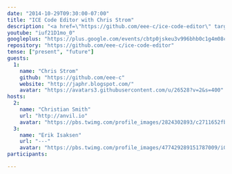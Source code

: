 ```yaml
---
date: "2014-10-29T09:30:00-07:00"
title: "ICE Code Editor with Chris Strom"
description: "<a href=\"https://github.com/eee-c/ice-code-editor\" target=\"_blank\">ICE Code Editor</a> is the JavaScript 3D visualization programming environment used throughout the book <a href=\"https://pragprog.com/book/csjava/3d-game-programming-for-kids\" target=\"_blank\">3D Game Programming for Kids</a>. It's written with <a href=\"https://www.dartlang.org/\" target=\"_blank\">Dart</a>, the language for scalable web app engineering from Google. In this hangout, prolific <a href=\"http://japhr.blogspot.com/\" target=\"_blank\">blogger</a>, <a href=\"http://patternsinpolymer.com/\" target=\"_blank\">author</a>, and coder <a href=\"http://about.eeecomputes.com/\" target=\"_blank\">Chris Strom</a> takes us on a deep dive into the ICE source code."
youtube: "iuf21D1mo_0"
googleplus: "https://plus.google.com/events/cbtp0jskeu3v996bhb0c1g4m08c"
repository: "https://github.com/eee-c/ice-code-editor"
tense: ["present", "future"]
guests:
  1:
    name: "Chris Strom"
    github: "https://github.com/eee-c"
    website: "http://japhr.blogspot.com/"
    avatar: "https://avatars3.githubusercontent.com/u/26528?v=2&s=400"
hosts:
  2:
    name: "Christian Smith"
    url: "http://anvil.io"
    avatar: "https://pbs.twimg.com/profile_images/2824302893/c2711652fb0e430b86c801d46f739638.png"
  3:
    name: "Erik Isaksen"
    url: "---"
    avatar: "https://pbs.twimg.com/profile_images/477429289151787009/iGNukk9x.jpeg"
participants:

---
```


